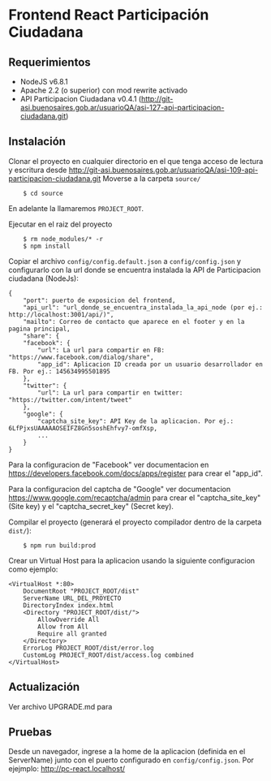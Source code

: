 # Frontend React Participación Ciudadana

## Requerimientos

* NodeJS v6.8.1
* Apache 2.2 (o superior) con mod rewrite activado
* API Participacion Ciudadana v0.4.1 (http://git-asi.buenosaires.gob.ar/usuarioQA/asi-127-api-participacion-ciudadana.git)

## Instalación 

Clonar el proyecto en cualquier directorio en el que tenga acceso de lectura y escritura desde http://git-asi.buenosaires.gob.ar/usuarioQA/asi-109-api-participacion-ciudadana.git
Moverse a la carpeta `source/`

        $ cd source

En adelante la llamaremos `PROJECT_ROOT`.

Ejecutar en el raiz del proyecto

	    $ rm node_modules/* -r
	    $ npm install

Copiar el archivo `config/config.default.json` a `config/config.json` y configurarlo con la url donde se encuentra instalada la API de Participacion ciudadana (NodeJs):

	{
		"port": puerto de exposicion del frontend,
		"api_url": "url_donde_se_encuentra_instalada_la_api_node (por ej.: http://localhost:3001/api/)",
		"mailto": Correo de contacto que aparece en el footer y en la pagina principal,
		"share": {
		"facebook": {
			"url": La url para compartir en FB: "https://www.facebook.com/dialog/share",
			"app_id": Aplicacion ID creada por un usuario desarrollador en FB. Por ej.: 145634995501895
		},
		"twitter": {
			"url": La url para compartir en twitter: "https://twitter.com/intent/tweet"
		},
		"google": {
			"captcha_site_key": API Key de la aplicacion. Por ej.: 6LfPjxsUAAAAAOSEIFZ8Gn5soshEhfvy7-omfXsp,
			...
		}
	}

Para la configuracion de "Facebook" ver documentacion en https://developers.facebook.com/docs/apps/register para crear el "app_id".

Para la configuracion del captcha de "Google" ver documentacion https://www.google.com/recaptcha/admin para crear el "captcha_site_key" (Site key) y el "captcha_secret_key" (Secret key).

Compilar el proyecto (generará el proyecto compilador dentro de la carpeta `dist/`):

	    $ npm run build:prod
	    
Crear un Virtual Host para la aplicacion usando la siguiente configuracion como ejemplo:

    <VirtualHost *:80>
		DocumentRoot "PROJECT_ROOT/dist"
		ServerName URL_DEL_PROYECTO
		DirectoryIndex index.html
		<Directory "PROJECT_ROOT/dist/">
			AllowOverride All
			Allow from All
			Require all granted
		</Directory>
		ErrorLog PROJECT_ROOT/dist/error.log
		CustomLog PROJECT_ROOT/dist/access.log combined
	</VirtualHost>


## Actualización

Ver archivo UPGRADE.md para 


## Pruebas

Desde un navegador, ingrese a la home de la aplicacion (definida en el ServerName) junto con el puerto configurado en `config/config.json`. Por ejejmplo: http://pc-react.localhost/